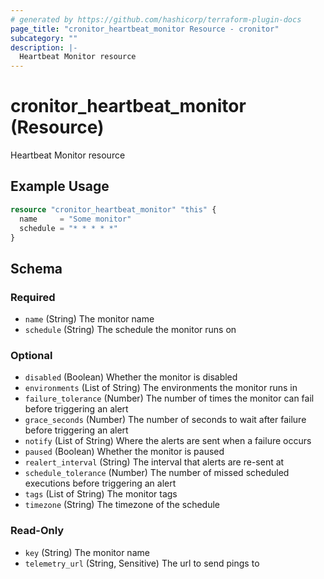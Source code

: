 ```yaml
---
# generated by https://github.com/hashicorp/terraform-plugin-docs
page_title: "cronitor_heartbeat_monitor Resource - cronitor"
subcategory: ""
description: |-
  Heartbeat Monitor resource
---
```


# cronitor_heartbeat_monitor (Resource)

Heartbeat Monitor resource

## Example Usage

```terraform
resource "cronitor_heartbeat_monitor" "this" {
  name     = "Some monitor"
  schedule = "* * * * *"
}
```

<!-- schema generated by tfplugindocs -->
## Schema

### Required

- `name` (String) The monitor name
- `schedule` (String) The schedule the monitor runs on

### Optional

- `disabled` (Boolean) Whether the monitor is disabled
- `environments` (List of String) The environments the monitor runs in
- `failure_tolerance` (Number) The number of times the monitor can fail before triggering an alert
- `grace_seconds` (Number) The number of seconds to wait after failure before triggering an alert
- `notify` (List of String) Where the alerts are sent when a failure occurs
- `paused` (Boolean) Whether the monitor is paused
- `realert_interval` (String) The interval that alerts are re-sent at
- `schedule_tolerance` (Number) The number of missed scheduled executions before triggering an alert
- `tags` (List of String) The monitor tags
- `timezone` (String) The timezone of the schedule

### Read-Only

- `key` (String) The monitor name
- `telemetry_url` (String, Sensitive) The url to send pings to
